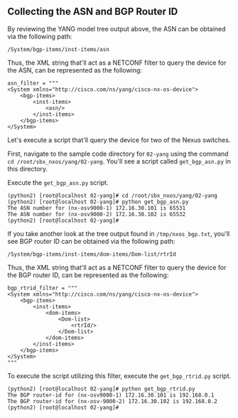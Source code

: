 ## Collecting the ASN and BGP Router ID

By reviewing the YANG model tree output above, the ASN can be obtained via the following path:

`/System/bgp-items/inst-items/asn`

Thus, the XML string that'll act as a NETCONF filter to query the device for the ASN, can be represented as the following:

```
asn_filter = """
<System xmlns="http://cisco.com/ns/yang/cisco-nx-os-device">
    <bgp-items>
        <inst-items>
            <asn/>
        </inst-items>
    </bgp-items>
</System>

```

Let's execute a script that'll query the device for two of the Nexus switches.

First, navigate to the sample code directory for `02-yang` using the command `cd /root/sbx_nxos/yang/02-yang`.  You'll see a script called `get_bgp_asn.py` in this directory.

Execute the `get_bgp_asn.py` script.

``` 
(python2) [root@localhost 02-yang]# cd /root/sbx_nxos/yang/02-yang
(python2) [root@localhost 02-yang]# python get_bgp_asn.py 
The ASN number for (nx-osv9000-1) 172.16.30.101 is 65531
The ASN number for (nx-osv9000-2) 172.16.30.102 is 65532
(python2) [root@localhost 02-yang]# 

```


If you take another look at the tree output found in `/tmp/nxos_bgp.txt`, you'll see BGP router ID can be obtained via the following path:

`/System/bgp-items/inst-items/dom-items/Dom-list/rtrId`

Thus, the XML string that'll act as a NETCONF filter to query the device for the BGP router ID, can be represented as the following:

``` 
bgp_rtrid_filter = """
<System xmlns="http://cisco.com/ns/yang/cisco-nx-os-device">
    <bgp-items>
        <inst-items>
            <dom-items>
                <Dom-list>
                    <rtrId/>
                </Dom-list>
            </dom-items>
        </inst-items>
    </bgp-items>
</System>
"""
```

To execute the script utilizing this filter, execute the `get_bgp_rtrid.py` script.

``` 
(python2) [root@localhost 02-yang]# python get_bgp_rtrid.py 
The BGP router-id for (nx-osv9000-1) 172.16.30.101 is 192.168.0.1
The BGP router-id for (nx-osv-9000-2) 172.16.30.102 is 192.168.0.2
(python2) [root@localhost 02-yang]# 

```

